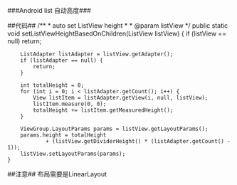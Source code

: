 ###Android list 自动高度###

##代码##
 	 /**
	 * auto set ListView height
	 * 
	 * @param listView
	 */
	public static void setListViewHeightBasedOnChildren(ListView listView) {
		if (listView == null)
			return;

		ListAdapter listAdapter = listView.getAdapter();
		if (listAdapter == null) {
			return;
		}

		int totalHeight = 0;
		for (int i = 0; i < listAdapter.getCount(); i++) {
			View listItem = listAdapter.getView(i, null, listView);
			listItem.measure(0, 0);
			totalHeight += listItem.getMeasuredHeight();
		}

		ViewGroup.LayoutParams params = listView.getLayoutParams();
		params.height = totalHeight
				+ (listView.getDividerHeight() * (listAdapter.getCount() - 1));
		listView.setLayoutParams(params);
	}


##注意##
布局需要是LinearLayout
